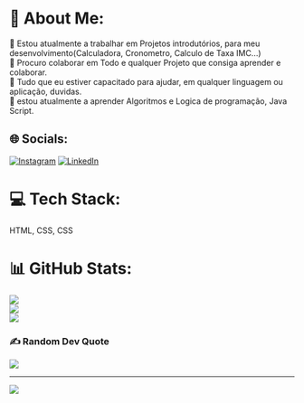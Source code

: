 # 💫 About Me:
🔭 Estou atualmente a trabalhar em Projetos introdutórios, para meu desenvolvimento(Calculadora, Cronometro, Calculo de Taxa IMC...)<br>👯 Procuro colaborar em Todo e qualquer Projeto que consiga aprender e colaborar. <br>🤝 Tudo que eu estiver capacitado para ajudar, em qualquer linguagem ou aplicação, duvidas.<br>🌱 estou atualmente a aprender Algoritmos e Logica de programação, Java Script.<br>


## 🌐 Socials:
[![Instagram](https://img.shields.io/badge/Instagram-%23E4405F.svg?logo=Instagram&logoColor=white)](https://instagram.com/https://www.instagram.com/rwcalcas/) [![LinkedIn](https://img.shields.io/badge/LinkedIn-%230077B5.svg?logo=linkedin&logoColor=white)](https://linkedin.com/in/https://www.linkedin.com/in/roger-cal%C3%A7as-9a4042174/) 

# 💻 Tech Stack:
HTML, CSS, CSS
# 📊 GitHub Stats:
![](https://github-readme-stats.vercel.app/api?username=RogerCalcas&theme=nightowl&hide_border=false&include_all_commits=true&count_private=true)<br/>
![](https://github-readme-streak-stats.herokuapp.com/?user=RogerCalcas&theme=nightowl&hide_border=false)<br/>
![](https://github-readme-stats.vercel.app/api/top-langs/?username=RogerCalcas&theme=nightowl&hide_border=false&include_all_commits=true&count_private=true&layout=compact)

### ✍️ Random Dev Quote
![](https://quotes-github-readme.vercel.app/api?type=horizontal&theme=radical)

---
[![](https://visitcount.itsvg.in/api?id=RogerCalcas&icon=2&color=3)](https://visitcount.itsvg.in)

<!-- Proudly created with GPRM ( https://gprm.itsvg.in ) -->
